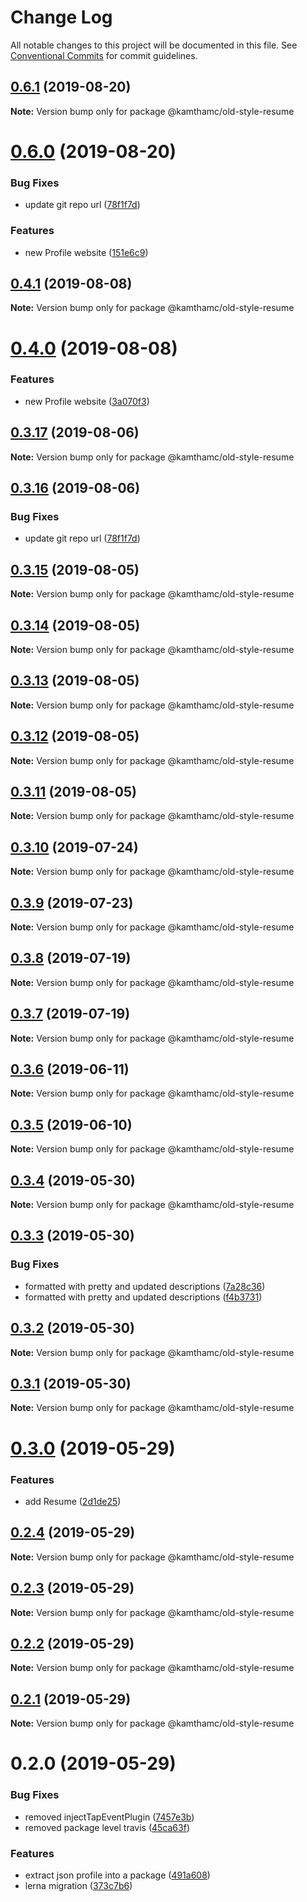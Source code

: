 # Change Log

All notable changes to this project will be documented in this file.
See [Conventional Commits](https://conventionalcommits.org) for commit guidelines.

## [0.6.1](https://github.com/kamthamc/resume/compare/v0.6.0...v0.6.1) (2019-08-20)

**Note:** Version bump only for package @kamthamc/old-style-resume

# [0.6.0](https://github.com/kamthamc/resume/compare/v0.3.14...v0.6.0) (2019-08-20)

### Bug Fixes

- update git repo url ([78f1f7d](https://github.com/kamthamc/resume/commit/78f1f7d))

### Features

- new Profile website ([151e6c9](https://github.com/kamthamc/resume/commit/151e6c9))

## [0.4.1](https://github.com/kamthamc/resume/compare/v0.4.0...v0.4.1) (2019-08-08)

**Note:** Version bump only for package @kamthamc/old-style-resume

# [0.4.0](https://github.com/kamthamc/resume/compare/v0.3.17...v0.4.0) (2019-08-08)

### Features

- new Profile website ([3a070f3](https://github.com/kamthamc/resume/commit/3a070f3))

## [0.3.17](https://github.com/kamthamc/resume/compare/v0.3.16...v0.3.17) (2019-08-06)

**Note:** Version bump only for package @kamthamc/old-style-resume

## [0.3.16](https://github.com/kamthamc/resume/compare/v0.3.15...v0.3.16) (2019-08-06)

### Bug Fixes

- update git repo url ([78f1f7d](https://github.com/kamthamc/resume/commit/78f1f7d))

## [0.3.15](https://github.com/kamthamc/resume/compare/v0.3.14...v0.3.15) (2019-08-05)

**Note:** Version bump only for package @kamthamc/old-style-resume

## [0.3.14](https://github.com/kamthamc/resume/compare/v0.3.13...v0.3.14) (2019-08-05)

**Note:** Version bump only for package @kamthamc/old-style-resume

## [0.3.13](https://github.com/kamthamc/resume/compare/v0.3.12...v0.3.13) (2019-08-05)

**Note:** Version bump only for package @kamthamc/old-style-resume

## [0.3.12](https://github.com/kamthamc/resume/compare/v0.3.11...v0.3.12) (2019-08-05)

**Note:** Version bump only for package @kamthamc/old-style-resume

## [0.3.11](https://github.com/kamthamc/resume/compare/v0.3.10...v0.3.11) (2019-08-05)

**Note:** Version bump only for package @kamthamc/old-style-resume

## [0.3.10](https://github.com/kamthamc/resume/compare/v0.3.9...v0.3.10) (2019-07-24)

**Note:** Version bump only for package @kamthamc/old-style-resume

## [0.3.9](https://github.com/kamthamc/resume/compare/v0.3.8...v0.3.9) (2019-07-23)

**Note:** Version bump only for package @kamthamc/old-style-resume

## [0.3.8](https://github.com/kamthamc/resume/compare/v0.3.7...v0.3.8) (2019-07-19)

**Note:** Version bump only for package @kamthamc/old-style-resume

## [0.3.7](https://github.com/kamthamc/resume/compare/v0.3.6...v0.3.7) (2019-07-19)

**Note:** Version bump only for package @kamthamc/old-style-resume

## [0.3.6](https://github.com/kamthamc/resume/compare/v0.3.5...v0.3.6) (2019-06-11)

**Note:** Version bump only for package @kamthamc/old-style-resume

## [0.3.5](https://github.com/kamthamc/resume/compare/v0.3.4...v0.3.5) (2019-06-10)

**Note:** Version bump only for package @kamthamc/old-style-resume

## [0.3.4](https://github.com/kamthamc/resume/compare/v0.3.3...v0.3.4) (2019-05-30)

**Note:** Version bump only for package @kamthamc/old-style-resume

## [0.3.3](https://github.com/kamthamc/resume/compare/v0.3.2...v0.3.3) (2019-05-30)

### Bug Fixes

- formatted with pretty and updated descriptions ([7a28c36](https://github.com/kamthamc/resume/commit/7a28c36))
- formatted with pretty and updated descriptions ([f4b3731](https://github.com/kamthamc/resume/commit/f4b3731))

## [0.3.2](https://github.com/kamthamc/resume/compare/v0.3.1...v0.3.2) (2019-05-30)

**Note:** Version bump only for package @kamthamc/old-style-resume

## [0.3.1](https://github.com/kamthamc/resume/compare/v0.3.0...v0.3.1) (2019-05-30)

**Note:** Version bump only for package @kamthamc/old-style-resume

# [0.3.0](https://github.com/kamthamc/resume/compare/v0.2.4...v0.3.0) (2019-05-29)

### Features

- add Resume ([2d1de25](https://github.com/kamthamc/resume/commit/2d1de25))

## [0.2.4](https://github.com/kamthamc/resume/compare/v0.2.3...v0.2.4) (2019-05-29)

**Note:** Version bump only for package @kamthamc/old-style-resume

## [0.2.3](https://github.com/kamthamc/resume/compare/v0.2.2...v0.2.3) (2019-05-29)

**Note:** Version bump only for package @kamthamc/old-style-resume

## [0.2.2](https://github.com/kamthamc/resume/compare/v0.2.1...v0.2.2) (2019-05-29)

**Note:** Version bump only for package @kamthamc/old-style-resume

## [0.2.1](https://github.com/kamthamc/resume/compare/v0.2.0...v0.2.1) (2019-05-29)

**Note:** Version bump only for package @kamthamc/old-style-resume

# 0.2.0 (2019-05-29)

### Bug Fixes

- removed injectTapEventPlugin ([7457e3b](https://github.com/kamthamc/resume/commit/7457e3b))
- removed package level travis ([45ca63f](https://github.com/kamthamc/resume/commit/45ca63f))

### Features

- extract json profile into a package ([491a608](https://github.com/kamthamc/resume/commit/491a608))
- lerna migration ([373c7b6](https://github.com/kamthamc/resume/commit/373c7b6))
